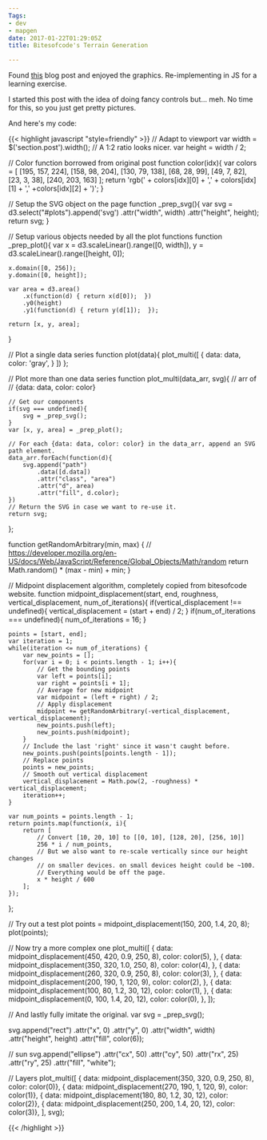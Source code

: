 ```yaml
---
Tags:
- dev
- mapgen
date: 2017-01-22T01:29:05Z
title: Bitesofcode's Terrain Generation

---
```


<script src="https://cdnjs.cloudflare.com/ajax/libs/d3/4.4.1/d3.min.js" integrity="sha256-4mL8TQfOJSbg0f42dQw5cKLl2ngQXUSXqfQnvK11M44=" crossorigin="anonymous"></script>
<script src="https://cdnjs.cloudflare.com/ajax/libs/jquery/3.1.1/jquery.min.js" integrity="sha256-hVVnYaiADRTO2PzUGmuLJr8BLUSjGIZsDYGmIJLv2b8=" crossorigin="anonymous"></script>

Found [this](https://bitesofcode.wordpress.com/2016/12/23/landscape-generation-using-midpoint-displacement/) blog post and enjoyed the graphics. Re-implementing in JS for a learning exercise.

I started this post with the idea of doing fancy controls but... meh. No time for this, so you just get pretty pictures.

<div id="plots">
</div>

<script src="/js/bitesofcode.js"></script>

And here's my code:

{{< highlight javascript "style=friendly" >}}
// Adapt to viewport
var width = $('section.post').width();
// A 1:2 ratio looks nicer.
var height = width / 2;

// Color function borrowed from original post
function color(idx){
	var colors = [
		[195, 157, 224],
		[158, 98, 204],
		[130, 79, 138],
		[68, 28, 99],
		[49, 7, 82],
		[23, 3, 38],
		[240, 203, 163]
	];
	return 'rgb(' + colors[idx][0] + ',' + colors[idx][1] + ',' +colors[idx][2] + ')';
}

// Setup the SVG object on the page
function _prep_svg(){
	var svg = d3.select("#plots").append('svg')
		.attr("width", width)
		.attr("height", height);
	return svg;
}

// Setup various objects needed by all the plot functions
function _prep_plot(){
	var x = d3.scaleLinear().range([0, width]),
		y = d3.scaleLinear().range([height, 0]);

	x.domain([0, 256]);
	y.domain([0, height]);

	var area = d3.area()
		.x(function(d) { return x(d[0]);  })
		.y0(height)
		.y1(function(d) { return y(d[1]);  });

	return [x, y, area];
}

// Plot a single data series
function plot(data){
	plot_multi([
		{
			data: data,
			color: 'gray',
		}
	])
};

// Plot more than one data series
function plot_multi(data_arr, svg){
	// arr of
	// {data: data, color: color}

	// Get our components
	if(svg === undefined){
		svg = _prep_svg();
	}
	var [x, y, area] = _prep_plot();

	// For each {data: data, color: color} in the data_arr, append an SVG path element.
	data_arr.forEach(function(d){
		svg.append("path")
			.data([d.data])
			.attr("class", "area")
			.attr("d", area)
			.attr("fill", d.color);
	})
	// Return the SVG in case we want to re-use it.
	return svg;
};

function getRandomArbitrary(min, max) {
	// https://developer.mozilla.org/en-US/docs/Web/JavaScript/Reference/Global_Objects/Math/random
	return Math.random() * (max - min) + min;
}

// Midpoint displacement algorithm, completely copied from bitesofcode website.
function midpoint_displacement(start, end, roughness, vertical_displacement, num_of_iterations){
	if(vertical_displacement !== undefined){
		vertical_displacement = (start + end) / 2;
	}
	if(num_of_iterations === undefined){
		num_of_iterations = 16;
	}

	points = [start, end];
	var iteration = 1;
	while(iteration <= num_of_iterations) {
		var new_points = [];
		for(var i = 0; i < points.length - 1; i++){
			// Get the bounding points
			var left = points[i];
			var right = points[i + 1];
			// Average for new midpoint
			var midpoint = (left + right) / 2;
			// Apply displacement
			midpoint += getRandomArbitrary(-vertical_displacement, vertical_displacement);
			new_points.push(left);
			new_points.push(midpoint);
		}
		// Include the last 'right' since it wasn't caught before.
		new_points.push(points[points.length - 1]);
		// Replace points
		points = new_points;
		// Smooth out vertical displacement
		vertical_displacement = Math.pow(2, -roughness) * vertical_displacement;
		iteration++;
	}

	var num_points = points.length - 1;
	return points.map(function(x, i){
		return [
			// Convert [10, 20, 10] to [[0, 10], [128, 20], [256, 10]]
			256 * i / num_points,
			// But we also want to re-scale vertically since our height changes
			// on smaller devices. on small devices height could be ~100.
			// Everything would be off the page.
			x * height / 600
		];
	});
};

// Try out a test plot
points = midpoint_displacement(150, 200, 1.4, 20, 8);
plot(points);

// Now try a more complex one
plot_multi([
	{
		data: midpoint_displacement(450, 420, 0.9, 250, 8),
		color: color(5),
	},
	{
		data: midpoint_displacement(350, 320, 1.0, 250, 8),
		color: color(4),
	},
	{
		data: midpoint_displacement(260, 320, 0.9, 250, 8),
		color: color(3),
	},
	{
		data: midpoint_displacement(200, 190, 1, 120, 9),
		color: color(2),
	},
	{
		data: midpoint_displacement(100, 80, 1.2, 30, 12),
		color: color(1),
	},
	{
		data: midpoint_displacement(0, 100, 1.4, 20, 12),
		color: color(0),
	},
]);

// And lastly fully imitate the original.
var svg = _prep_svg();

svg.append("rect")
	.attr("x", 0)
	.attr("y", 0)
	.attr("width", width)
	.attr("height", height)
	.attr("fill", color(6));

// sun
svg.append("ellipse")
	.attr("cx", 50)
	.attr("cy", 50)
	.attr("rx", 25)
	.attr("ry", 25)
	.attr("fill", "white");

// Layers
plot_multi([
	{ data: midpoint_displacement(350, 320, 0.9, 250, 8),    color: color(0)},
	{ data: midpoint_displacement(270, 190, 1, 120, 9),      color: color(1)},
	{ data: midpoint_displacement(180, 80, 1.2, 30, 12),     color: color(2)},
	{ data: midpoint_displacement(250, 200, 1.4, 20, 12),    color: color(3)},
], svg);

{{< /highlight >}}

